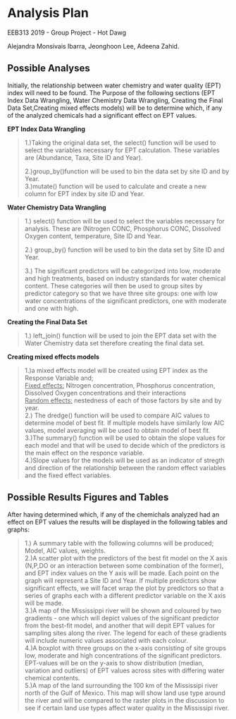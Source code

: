 # Analysis Plan

EEB313 2019 - Group Project - Hot Dawg

Alejandra Monsivais Ibarra, Jeonghoon Lee, Adeena Zahid.

## Possible Analyses
Initially, the relationship between water chemistry and water quality (EPT) index will need to be found. The Purpose of the following sections (EPT Index Data Wrangling, Water Chemistry Data Wrangling, Creating the Final Data Set,Creating mixed effects models) will be to determine which, if any of the analyzed chemicals had a significant effect on EPT values. 

**EPT Index Data Wrangling**<BR>

<BLOCKQUOTE>1.)Taking the original data set, the select() function will be used to select the variables necessary for EPT calculation. These variables are (Abundance, Taxa, Site ID and Year).<BR>

2.)group_by()function will be used to bin the data set by site ID and by Year. <BR>
3.)mutate() function will be used to calculate and create a new column for EPT index by site ID and Year. </BLOCKQUOTE>

**Water Chemistry Data Wrangling**<BR>
<BLOCKQUOTE>1.) select() function will be used to select the variables necessary for analysis. These are (Nitrogen CONC, Phosphorus CONC, Dissolved Oxygen content, temperature, Site ID and Year. <BR>

2.) group_by() function will be used to bin the data set by Site ID and Year. <BR>

3.) The significant predictors will be categorized into low, moderate and high treatments, based on industry standards for water chemical content. These categories will then be used to group sites by predictor category so that we have three site groups: one with low water concentrations of the significant predictors, one with moderate and one with high.</BLOCKQUOTE>

**Creating the Final Data Set**<BR>

<BLOCKQUOTE>1.) left_join() function will be used to join the EPT data set with the Water Chemistry data set therefore creating the final data set. </BLOCKQUOTE>
  
**Creating mixed effects models**<BR>
<BLOCKQUOTE>1.)a mixed effects model will be created using EPT index as the Response Variable and;<BR>
<U>Fixed effects:</U> Nitrogen concentration, Phosphorus concentration, Dissolved Oxygen concentrations and their interactions<BR>
<U>Random effects:</U> nestedness of each of those factors by site and by year. <BR>
    2.) The dredge() function will be used to compare AIC values to determine model of best fit. If multiple models have similarly low AIC values, model averaging will be used to obtain model of best fit. <BR>
    3.)The summary() function will be used to obtain the slope values for each model and that will be used to decide which of the predictors is the main effect on the responce variable.<BR>
    4.)Slope values for the models will be used as an indicator of stregth and direction of the relationship between the random effect variables and the fixed effect variables. </BLOCKQUOTE>

## Possible Results Figures and Tables<BR>
After having determined which, if any of the chemichals analyzed had an effect on EPT values the results will be displayed in the following tables and graphs:
<BLOCKQUOTE>1.) A summary table with the following columns will be produced; Model, AIC values, weights. <BR>
  2.)A scatter plot with the predictors of the best fit model on the X axis (N,P,DO or an interaction between some combination of the former), and EPT index values on the Y axis will be made. Each point on the graph will represent a Site ID and Year. If multiple predictors show significant effects, we will facet wrap the plot by predictors so that a series of graphs each with a different predictor variable on the X axis will be made. <BR>
  3.)A map of the Mississippi river will be shown and coloured by two gradients - one which will depict values of the significant predictor from the best-fit model, and another that will depit EPT values for sampling sites along the river. The legend for each of these gradients will include numeric values associated with each colour.<BR>
  4.)A boxplot with three groups on the x-axis consisting of site groups low, moderate and high concentrations of the significant predictors. EPT-values will be on the y-axis to show distribution (median, variation and outliers) of EPT values across sites with differing water chemical contents.<BR>
  5.)A map of the land surrounding the 100 km of the Mississipi river north of the Gulf of Mexico. This map will show land use type around the river and will be compared to the raster plots in the discussion to see if certain land use types affect water quality in the Mississipi river. </BLOCKQUOTE>

